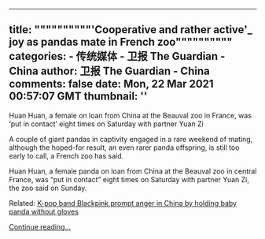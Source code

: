 
---
title: """"""""""'Cooperative and rather active'_ joy as pandas mate in French zoo""""""""""
categories: 
    - 传统媒体
    - 卫报 The Guardian - China
author: 卫报 The Guardian - China
comments: false
date: Mon, 22 Mar 2021 00:57:07 GMT
thumbnail: ''
---

<div>   
<p>Huan Huan, a female on loan from China at the Beauval zoo in France, was ‘put in contact’ eight times on Saturday with partner Yuan Zi</p><p>A couple of giant pandas in captivity engaged in a rare weekend of mating, although the hoped-for result, an even rarer panda offspring, is still too early to call, a French zoo has said.</p><p>Huan Huan, a female panda on loan from China at the Beauval zoo in central France, was “put in contact” eight times on Saturday with partner Yuan Zi, the zoo said on Sunday.</p><p> <span>Related: </span><a href="https://www.theguardian.com/music/2020/nov/11/k-pop-band-blackpink-prompt-anger-in-china-by-holding-baby-panda-without-gloves">K-pop band Blackpink prompt anger in China by holding baby panda without gloves</a> </p> <a href="https://www.theguardian.com/world/2021/mar/22/cooperative-and-rather-active-joy-as-pandas-mate-in-french-zoo">Continue reading...</a>  
</div>
            